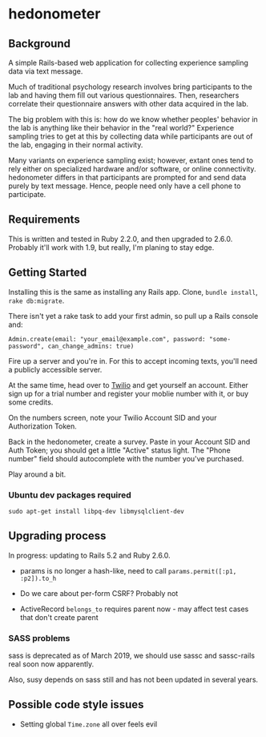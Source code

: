 # hedonometer

## Background

A simple Rails-based web application for collecting experience sampling data via text message.

Much of traditional psychology research involves bring participants to the lab and having them fill out various questionnaires. Then, researchers correlate their questionnaire answers with other data acquired in the lab.

The big problem with this is: how do we know whether peoples' behavior in the lab is anything like their behavior in the "real world?" Experience sampling tries to get at this by collecting data while participants are out of the lab, engaging in their normal activity.

Many variants on experience sampling exist; however, extant ones tend to rely either on specialized hardware and/or software, or online connectivity.  hedonometer differs in that participants are prompted for and send data purely by text message. Hence, people need only have a cell phone to participate.


## Requirements

This is written and tested in Ruby 2.2.0, and then upgraded to 2.6.0. Probably it'll work with 1.9, but really, I'm planing to stay edge.

## Getting Started

Installing this is the same as installing any Rails app. Clone, `bundle install`, `rake db:migrate`.

There isn't yet a rake task to add your first admin, so pull up a Rails console and:

```
Admin.create(email: "your_email@example.com", password: "some-password", can_change_admins: true)
```

Fire up a server and you're in. For this to accept incoming texts, you'll need a publicly accessible server.

At the same time, head over to [Twilio](http://twilio.com) and get yourself an account. Either sign up for a trial number and register your moblie number with it, or buy some credits.

On the numbers screen, note your Twilio Account SID and your Authorization Token.

Back in the hedonometer, create a survey. Paste in your Account SID and Auth Token; you should get a little "Active" status light. The "Phone number" field should autocomplete with the number you've purchased.

Play around a bit.


### Ubuntu dev packages required

    sudo apt-get install libpq-dev libmysqlclient-dev


## Upgrading process

In progress: updating to Rails 5.2 and Ruby 2.6.0.

* params is no longer a hash-like, need to call `params.permit([:p1, :p2]).to_h`

* Do we care about per-form CSRF? Probably not

* ActiveRecord `belongs_to` requires parent now - may affect test cases that don't create parent


### SASS problems

sass is deprecated as of March 2019, we should use sassc and sassc-rails 
real soon now apparently.

Also, susy depends on sass still and has not been updated in several years.


## Possible code style issues

* Setting global `Time.zone` all over feels evil

